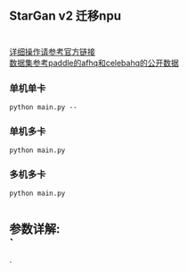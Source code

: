 ## StarGan v2 迁移npu 
#
[详细操作请参考官方链接](https://github.com/clovaai/stargan-v2)  
[数据集参考paddle的afhq和celebahq的公开数据](https://aistudio.baidu.com/aistudio/datasetoverview)

### 单机单卡
`
python main.py --
`

### 单机多卡
`
python main.py
`
### 多机多卡
`
python main.py
`
#
参数详解:  
`
--
`